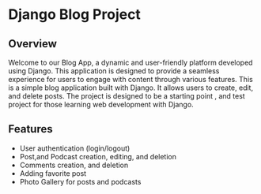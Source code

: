 # Django Blog Project

## Overview
Welcome to our Blog App, a dynamic and user-friendly platform developed using Django. This application is designed to provide a seamless experience for users to engage with content through various features. 
This is a simple blog application built with Django. It allows users to create, edit, and delete posts. The project is designed to be a starting point , and test project for those learning web development with Django.

## Features
- User authentication (login/logout)
- Post,and Podcast creation, editing, and deletion
- Comments creation, and deletion
- Adding favorite post
- Photo Gallery for posts and podcasts
